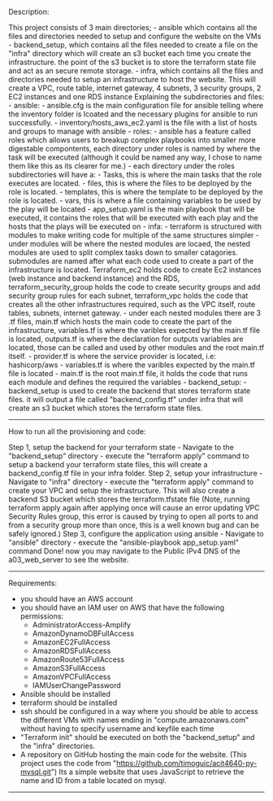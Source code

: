 Description:

This project consists of 3 main directories;
    - ansible which contains all the files and directories needed to setup and configure the website on the VMs
    - backend_setup, which contains all the files needed to create a file on the "infra" directory which will create an s3 bucket each time you create the infrastructure. the point of the s3 bucket is to store the terraform state file and act as an secure remote storage.
    - infra, which contains all the files and directories needed to setup an infrastructure to host the website. This will create a VPC, route table, internet gateway, 4 subnets, 3 security groups, 2 EC2 instances and one RDS instance
Explaining the subdirectories and files:
    - ansible:
        - ansible.cfg is the main configuration file for ansible telling where the inventory folder is lcoated and the necessary plugins for ansible to run successfully.
        - inventory/hosts_aws_ec2.yaml is the file with a list of hosts and groups to manage with ansible
        - roles:
            - ansible has a feature called roles which allows users to breakup complex playbooks into smaller more digestable compontents, each directory under roles is named by where the task will be executed (although it could be named any way, I chose to name them like this as its clearer for me.)
            - each directory under the roles subdirectories will have a:
                - Tasks, this is where the main tasks that the role executes are located.
                - files, this is where the files to be deployed by the role is located.
                - templates, this is where the template to be deployed by the role is located.
                - vars, this is where a file containing variables to be used by the play will be located
        - app_setup.yaml is the main playbook that will be executed, it contains the roles that will be executed with each play and the hosts that the plays will be executed on
    - infa:
        - terraform is structured with modules to make writing code for multiple of the same structures simpler
        - under modules will be where the nested modules are locaed, the nested modules are used to split complex tasks down to smaller catagories. submodules are named after what each code used to create a part of the infrastructure is located. Terraform_ec2 holds code to create Ec2 instances (web instance and backend instance) and the RDS, terraform_security_group holds the code to create security groups and add security group rules for each subnet, terraform_vpc holds the code that creates all the other infrastructures required, such as the VPC itself, route tables, subnets, internet gateway.
        - under each nested modules there are 3 .tf files, main.tf which hosts the main code to create the part of the infrastructure, variables.tf is where the varibles expected by the main.tf file is located, outputs.tf is where the declaration for outputs variables are located, those can be called and used by other modules and the root main.tf itself.
        - provider.tf is where the service provider is located, i.e: hashicorp/aws
        - variables.tf is where the varibles expected by the main.tf file is located
        - main.tf is the root main.tf file, it holds the code that runs each module and defines the required the variables
    - backend_setup:
        - backend_setup is used to create the backend that stores terraform state files. it will output a file called "backend_config.tf" under infra that will create an s3 bucket which stores the terraform state files.
___________________________________________
How to run all the provisioning and code:

Step 1, setup the backend for your terraform state
    - Navigate to the "backend_setup" directory
    - execute the "terraform apply" command to setup a backend your terraform state files, this will create a backend_config.tf file in your infra folder.
Step 2, setup your infrastructure
    - Navigate to "infra" directory
    - execute the "terraform apply" command to create your VPC and setup the infrastructure. This will also create a backend S3 bucket which stores the terraform.tfstate file
    (Note, running terraform apply again after applying once will cause an error updating VPC Security Rules group, this error is caused by trying to open all ports to and from a security group more than once, this is a well known bug and can be safely ignored.)
Step 3, configure the application using ansible
    - Navigate to "ansible" directory
    - execute the "ansible-playbook app_setup.yaml" command
Done! now you may navigate to the Public IPv4 DNS of the a03_web_server to see the website.
___________________________________________
Requirements:

- you should have an AWS account
- you should have an IAM user on AWS that have the following permissions:
    - AdministratorAccess-Amplify
    - AmazonDynamoDBFullAccess
    - AmazonEC2FullAccess
    - AmazonRDSFullAccess
    - AmazonRoute53FullAccess
    - AmazonS3FullAccess
    - AmazonVPCFullAccess
    - IAMUserChangePassword
- Ansible should be installed
- terraform should be installed
- ssh should be configured in a way where you should be able to access the different VMs with names ending in "compute.amazonaws.com" without having to specify username and keyfile each time
- "Terraform init" should be executed on both the "backend_setup" and the "infra" directories.
- A repository on GitHub hosting the main code for the website.
(This project uses the code from "https://github.com/timoguic/acit4640-py-mysql.git") Its a simple website that uses JavaScript to retrieve the name and ID from a table located on mysql.
___________________________________________
